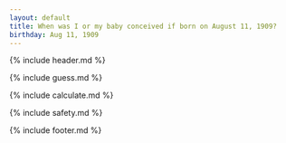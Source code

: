 ```yaml
---
layout: default
title: When was I or my baby conceived if born on August 11, 1909?
birthday: Aug 11, 1909
---
```


{% include header.md %}

{% include guess.md %}

{% include calculate.md %}

{% include safety.md %}

{% include footer.md %}



